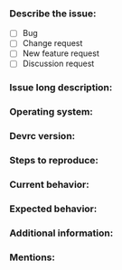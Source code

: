 <!-- Lines like this one are comments and will not be shown in the final output. -->
<!-- If you are a collaborator, please add labels and assign other collaborators for a review. -->

<!-- Thanks for filing a 🐛 bug report 😄! -->

### Describe the issue:
<!-- Replace [ ] with [x] to select options. -->
- [ ] Bug
- [ ] Change request
- [ ] New feature request
- [ ] Discussion request

### Issue long description:
<!-- Describe the issue in detail. -->

### Operating system:
<!-- What OS are you running, including OS version and the language that you are running in -->
<!-- Only answer this question if you have tried: Does the same happen on another OS? -->

### Devrc version:
<!-- What version of Devrc are you running? -->
<!-- Does the same happen on another Devrc version? -->
<!-- Are you using official release, test build, or compiled yourself? -->
<!-- Provide Git hash if your are building Devrc yourself. -->

### Steps to reproduce:
<!-- Provide reproduction steps separated with new lines - 1), 2), 3)... -->

### Current behavior:
<!-- What is the current behavior? -->

### Expected behavior:
<!-- What is the expected behavior? -->

### Additional information:
<!-- Include logs or other relevant information to. -->

### Mentions:
<!-- Mention users that you want to review your issue with @<user-name>. Leave empty if not sure. -->
